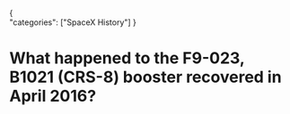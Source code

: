 {    
    "categories": ["SpaceX History"]
}

# What happened to the F9-023, B1021 (CRS-8) booster recovered in April 2016?
